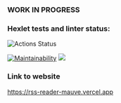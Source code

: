 ### WORK IN PROGRESS

### Hexlet tests and linter status:
![Actions Status](https://github.com/asagafonov/RSS-reader/workflows/hexlet-check/badge.svg)

[![Maintainability](https://api.codeclimate.com/v1/badges/d83079bca07cd2da0380/maintainability)](https://codeclimate.com/github/asagafonov/RSS-reader/maintainability)
![](https://github.com/asagafonov/RSS-reader/workflows/Lint/badge.svg)


### Link to website
https://rss-reader-mauve.vercel.app
